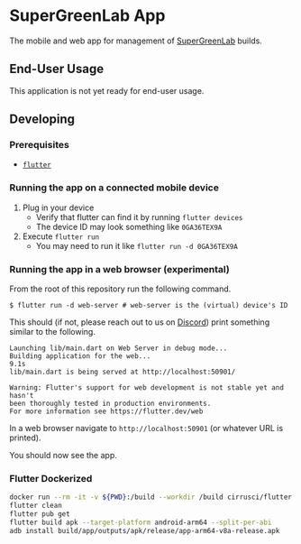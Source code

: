 # SuperGreenLab App

The mobile and web app for management of [SuperGreenLab] builds.

## End-User Usage

This application is not yet ready for end-user usage.

## Developing

### Prerequisites

- [`flutter`]

### Running the app on a connected mobile device

1. Plug in your device
    - Verify that flutter can find it by running `flutter devices`
    - The device ID may look something like `0GA36TEX9A`
2. Execute `flutter run`
    - You may need to run it like `flutter run -d 0GA36TEX9A`

### Running the app in a web browser (experimental)

From the root of this repository run the following command.

```shell
$ flutter run -d web-server # web-server is the (virtual) device's ID
```

This should (if not, please reach out to us on [Discord]) print something
similar to the following.

```
Launching lib/main.dart on Web Server in debug mode...
Building application for the web...                                 9.1s
lib/main.dart is being served at http://localhost:50901/

Warning: Flutter's support for web development is not stable yet and hasn't
been thoroughly tested in production environments.
For more information see https://flutter.dev/web
```

In a web browser navigate to `http://localhost:50901` (or whatever URL is printed).

You should now see the app.

[SuperGreenLab]: https://www.supergreenlab.com/
[`flutter`]: https://flutter.dev/
[Discord]: https://discord.gg/crdYzgy


### Flutter Dockerized
```bash
docker run --rm -it -v ${PWD}:/build --workdir /build cirrusci/flutter:1.17.1
flutter clean
flutter pub get
flutter build apk --target-platform android-arm64 --split-per-abi
adb install build/app/outputs/apk/release/app-arm64-v8a-release.apk
```


